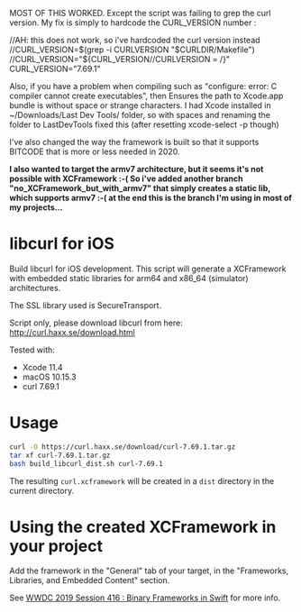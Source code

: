 MOST OF THIS WORKED. Except the script was failing to grep the curl version.
My fix is simply to hardcode the CURL_VERSION number :

//AH: this does not work, so i've hardcoded the curl version instead
//CURL_VERSION=$(grep -i CURLVERSION "$CURLDIR/Makefile")
//CURL_VERSION="${CURL_VERSION//CURLVERSION = /}"
CURL_VERSION="7.69.1"

Also, if you have a problem when compiling such as "configure: error: C compiler cannot create executables", then
Ensures the path to Xcode.app bundle is without space or strange characters. I had Xcode installed in ~/Downloads/Last Dev Tools/ folder, so with spaces and renaming the folder to LastDevTools fixed this (after resetting xcode-select -p though)

I've also changed the way the framework is built so that it supports BITCODE that is more or less needed in 2020.

**I also wanted to target the armv7 architecture, but it seems it's not possible with XCFramework :-(
So i've added another branch "no_XCFramework_but_with_armv7" that simply creates a static lib, which supports armv7 :-( at the end this is the branch I'm using in most of my projects...**

# libcurl for iOS

Build libcurl for iOS development.
This script will generate a XCFramework with embedded static libraries for arm64 and x86_64 (simulator) architectures.

The SSL library used is SecureTransport.

Script only, please download libcurl from here: http://curl.haxx.se/download.html

Tested with:

- Xcode 11.4
- macOS 10.15.3
- curl 7.69.1

# Usage

```bash
curl -O https://curl.haxx.se/download/curl-7.69.1.tar.gz
tar xf curl-7.69.1.tar.gz
bash build_libcurl_dist.sh curl-7.69.1
```

The resulting `curl.xcframework` will be created in a `dist` directory in the current directory.

# Using the created XCFramework in your project

Add the framework in the "General" tab of your target, in the "Frameworks, Libraries, and Embedded Content" section.

See [WWDC 2019 Session 416 : Binary Frameworks in Swift](https://developer.apple.com/videos/play/wwdc2019/416/) for more info.

